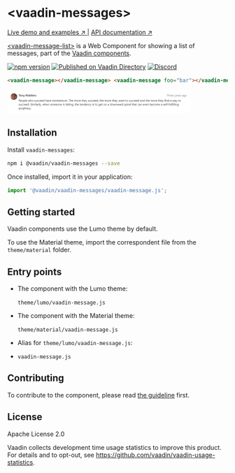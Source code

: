 # &lt;vaadin-messages&gt;

[Live demo and examples ↗ ](https://vaadin.com/docs/latest/ds/components/messages)
|
[API documentation ↗](https://cdn.vaadin.com/vaadin-messages/1.0.1/)

[&lt;vaadin-message-list&gt;](https://vaadin.com/components/vaadin-messages) is a Web Component for showing a list of messages, part of the [Vaadin components](https://vaadin.com/components).

[![npm version](https://badgen.net/npm/v/@vaadin/vaadin-messages)](https://www.npmjs.com/package/@vaadin/vaadin-messages)
[![Published on Vaadin Directory](https://img.shields.io/badge/Vaadin%20Directory-published-00b4f0.svg)](https://vaadin.com/directory/component/vaadinvaadin-messages)
[![Discord](https://img.shields.io/discord/732335336448852018?label=discord)](https://discord.gg/PHmkCKC)

```html
<vaadin-message></vaadin-message> <vaadin-message foo="bar"></vaadin-message>
```

[<img src="https://raw.githubusercontent.com/vaadin/vaadin-messages/master/screenshot.png" width="418" alt="Screenshot of vaadin-message">](https://vaadin.com/components/vaadin-messages)

## Installation

Install `vaadin-messages`:

```sh
npm i @vaadin/vaadin-messages --save
```

Once installed, import it in your application:

```js
import '@vaadin/vaadin-messages/vaadin-message.js';
```

## Getting started

Vaadin components use the Lumo theme by default.

To use the Material theme, import the correspondent file from the `theme/material` folder.

## Entry points

- The component with the Lumo theme:

  `theme/lumo/vaadin-message.js`

- The component with the Material theme:

  `theme/material/vaadin-message.js`

- Alias for `theme/lumo/vaadin-message.js`:

- `vaadin-message.js`

## Contributing

To contribute to the component, please read [the guideline](https://github.com/vaadin/vaadin-core/blob/master/CONTRIBUTING.md) first.

## License

Apache License 2.0

Vaadin collects development time usage statistics to improve this product. For details and to opt-out, see https://github.com/vaadin/vaadin-usage-statistics.
